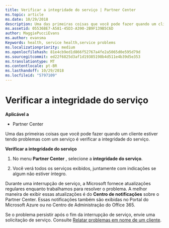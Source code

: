 ```yaml
---
title: Verificar a integridade do serviço | Partner Center
ms.topic: article
ms.date: 10/29/2018
description: Uma das primeiras coisas que você pode fazer quando um cliente estiver tendo problemas com um serviço é verificar a integridade do serviço.
ms.assetid: 05536BE7-A581-45D3-A390-2B9F139B5C6D
author: MaggiePucciEvans
ms.author: evansma
Keywords: health, service health,service problems
ms.localizationpriority: medium
ms.openlocfilehash: 81e4cb9ed1d866f52767a4fe2a5065d0e595d79d
ms.sourcegitcommit: ed22f6825d3af1d19385198b4d511e4b39d5e353
ms.translationtype: MT
ms.contentlocale: pt-BR
ms.lasthandoff: 10/29/2018
ms.locfileid: "5797109"
---
```

# <a name="check-service-health"></a>Verificar a integridade do serviço

**Aplicável a**

-  Partner Center

Uma das primeiras coisas que você pode fazer quando um cliente estiver tendo problemas com um serviço é verificar a integridade do serviço.

**Verificar a integridade do serviço**

1.  No menu **Partner Center** , selecione a **integridade do serviço**. 

2.  Você verá todos os serviços exibidos, juntamente com indicações se algum não estiver íntegro. 

Durante uma interrupção de serviço, a Microsoft fornece atualizações regulares enquanto trabalhamos para resolver o problema. A melhor maneira de exibir essas atualizações é do **Centro de notificações** sobre o Partner Center. Essas notificações também são exibidas no Portal do Microsoft Azure ou no Centro de Administração do Office 365.

Se o problema persistir após o fim da interrupção de serviço, envie uma solicitação de serviço. Consulte [Relatar problemas em nome de um cliente](report-problems-on-behalf-of-a-customer.md).

 

 



